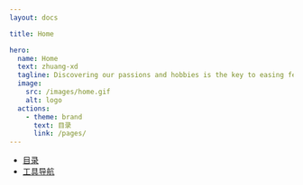 ```yaml
---
layout: docs

title: Home

hero:
  name: Home
  text: zhuang-xd
  tagline: Discovering our passions and hobbies is the key to easing feelings of sorrow
  image:
    src: /images/home.gif
    alt: logo
  actions:
    - theme: brand
      text: 目录
      link: /pages/
---
```


- [目录](pages/index.md)
- [工具导航](pages/工具导航.md)